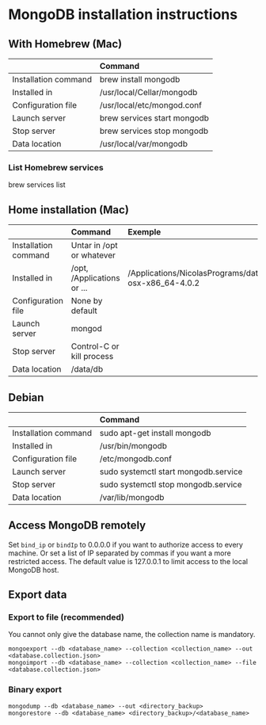 
# MongoDB installation instructions

## With Homebrew (Mac)

|                           |           Command           |
| :------------------------ | :-------------------------- |
| Installation command      | brew install mongodb        |
| Installed in              | /usr/local/Cellar/mongodb   |
| Configuration file        | /usr/local/etc/mongod.conf  |
| Launch server             | brew services start mongodb |
| Stop server               | brew services stop mongodb  |
| Data location             | /usr/local/var/mongodb      |

### List Homebrew services
brew services list


## Home installation (Mac)

|                           |           Command           |                                Exemple                                  |
| :------------------------ | :-------------------------- | :---------------------------------------------------------------------- |
| Installation command      | Untar in /opt or whatever   |                                                                         |
| Installed in              | /opt, /Applications or ...  | /Applications/NicolasPrograms/database/MongoDB/mongodb-osx-x86_64-4.0.2 |
| Configuration file        | None by default             |                                                                         |
| Launch server             | mongod                      |                                                                         |
| Stop server               | Control-C or kill process   |                                                                         |
| Data location             | /data/db                    |                                                                         |


## Debian

|                           |           Command                    |
| :------------------------ | :----------------------------------- |
| Installation command      | sudo apt-get install mongodb         |
| Installed in              | /usr/bin/mongodb                     |
| Configuration file        | /etc/mongodb.conf                    |
| Launch server             | sudo systemctl start mongodb.service |
| Stop server               | sudo systemctl stop mongodb.service  |
| Data location             | /var/lib/mongodb                     |


## Access MongoDB remotely
Set `bind_ip` or `bindIp` to 0.0.0.0 if you want to authorize access to every machine.
Or set a list of IP separated by commas if you want a more restricted access.
The default value is 127.0.0.1 to limit access to the local MongoDB host.

## Export data
### Export to file (recommended)
You cannot only give the database name, the collection name is mandatory.

    mongoexport --db <database_name> --collection <collection_name> --out <database.collection.json>
    mongoimport --db <database_name> --collection <collection_name> --file <database.collection.json>

### Binary export
    mongodump --db <database_name> --out <directory_backup>
    mongorestore --db <database_name> <directory_backup>/<database_name>
